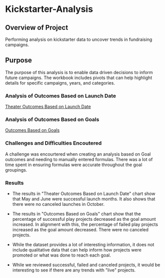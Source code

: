 # Kickstarter-Analysis

## Overview of Project
Performing analysis on kickstarter data to uncover trends in fundraising campaigns. 

## Purpose
The purpose of this analysis is to enable data driven decisions to inform future campaigns. The workbook includes pivots that can help highlight details for specific campaigns, years, and categories. 

### Analysis of Outcomes Based on Launch Date

[Theater Outcomes Based on Launch Date](https://github.com/molivajimenez22/Kickstarter-Analysis/blob/main/Theather_Outcomes_Vs_Launch.png)


### Analysis of Outcomes Based on Goals

[Outcomes Based on Goals](https://github.com/molivajimenez22/Kickstarter-Analysis/blob/main/Outcomes_vs_Goals.png)

### Challenges and Difficulties Encoutered
A challenge was encourtered when creating an analysis based on Goal outcomes and needing to manually entered formulas. There was a lot of time spent in ensuring formulas were accurate throughout the goal groupings. 

### Results 

- The results in "Theater Outcomes Based on Launch Date" chart show that May and June were successful launch months. It also shows that there were no canceled launches in October. 

- The results in "Outcomes Based on Goals" chart show that the percentage of successful play projects decreased as the goal amount increased. In alignment with this, the percentage of failed play projects increased as the goal amount decreased. There were no canceled projects.

- While the dataset provides a lot of interesting information, it does not include qualitative data that can help inform how projects were promoted or what was done to reach each goal. 

- While we reviewed successful, failed and canceled projects, it would be interesting to see if there are any trends with "live" projects.
